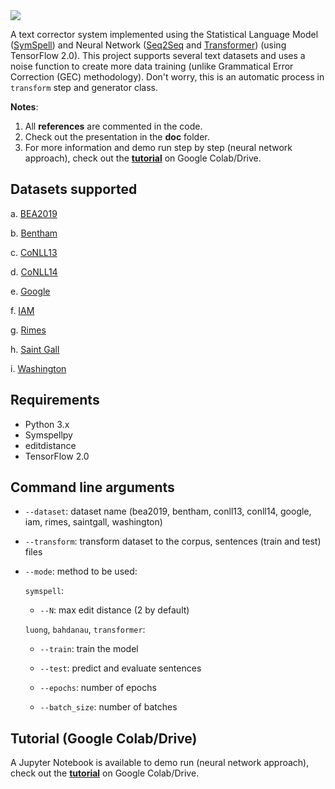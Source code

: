 <img src="https://github.com/arthurflor23/text-correction/blob/master/doc/image/header.png?raw=true">

A text corrector system implemented using the Statistical Language Model ([SymSpell](https://github.com/mammothb/symspellpy)) and Neural Network ([Seq2Seq](https://towardsdatascience.com/seq2seq-model-in-tensorflow-ec0c557e560f) and [Transformer](https://www.tensorflow.org/tutorials/text/transformer)) (using TensorFlow 2.0). This project supports several text datasets and uses a noise function to create more data training (unlike Grammatical Error Correction (GEC) methodology). Don't worry, this is an automatic process in `transform` step and generator class.

**Notes**:
1. All **references** are commented in the code.
2. Check out the presentation in the **doc** folder.
3. For more information and demo run step by step (neural network approach), check out the **[tutorial](https://github.com/arthurflor23/text-correction/blob/master/src/tutorial.ipynb)** on Google Colab/Drive.

## Datasets supported

a. [BEA2019](https://www.cl.cam.ac.uk/research/nl/bea2019st/)

b. [Bentham](http://transcriptorium.eu/datasets/bentham-collection/)

c. [CoNLL13](https://www.comp.nus.edu.sg/~nlp/conll13st.html)

d. [CoNLL14](https://www.comp.nus.edu.sg/~nlp/conll14st.html)

e. [Google](https://ai.google/research/pubs/pub41880)

f. [IAM](http://www.fki.inf.unibe.ch/databases/iam-handwriting-database)

g. [Rimes](http://www.a2ialab.com/doku.php?id=rimes_database:start)

h. [Saint Gall](http://www.fki.inf.unibe.ch/databases/iam-historical-document-database/saint-gall-database)

i. [Washington](http://www.fki.inf.unibe.ch/databases/iam-historical-document-database/washington-database)

## Requirements

* Python 3.x
* Symspellpy
* editdistance
* TensorFlow 2.0

## Command line arguments

* `--dataset`: dataset name (bea2019, bentham, conll13, conll14, google, iam, rimes, saintgall, washington)
* `--transform`: transform dataset to the corpus, sentences (train and test) files
* `--mode`: method to be used:

  `symspell`:

    * `--N`: max edit distance (2 by default)

  `luong`, `bahdanau`, `transformer`:

    * `--train`: train the model

    * `--test`: predict and evaluate sentences

    * `--epochs`: number of epochs

    * `--batch_size`: number of batches

## Tutorial (Google Colab/Drive)

A Jupyter Notebook is available to demo run (neural network approach), check out the **[tutorial](https://github.com/arthurflor23/text-correction/blob/master/src/tutorial.ipynb)** on Google Colab/Drive.